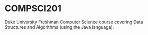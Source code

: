 # COMPSCI201
Duke University Freshman Computer Science course covering Data Structures and Algorithms (using the Java language).
